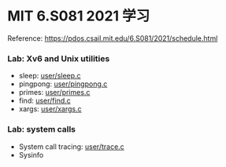 # MIT 6.S081 2021 学习

Reference: https://pdos.csail.mit.edu/6.S081/2021/schedule.html

### Lab: Xv6 and Unix utilities

- sleep: [user/sleep.c](./user/sleep.c)
- pingpong: [user/pingpong.c](./user/pingpong.c)
- primes: [user/primes.c](./user/primes.c)
- find: [user/find.c](./user/find.c)
- xargs: [user/xargs.c](./user/xargs.c)

### Lab: system calls

- System call tracing: [user/trace.c](./user/trace.c)
- Sysinfo
